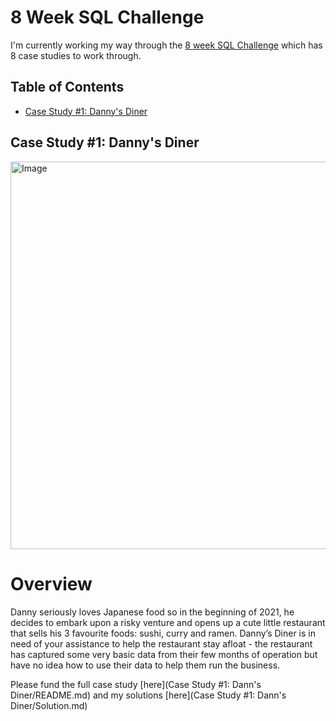 # 8 Week SQL Challenge
I'm currently working my way through the [8 week SQL Challenge](https://8weeksqlchallenge.com/) which has 8 case studies to work through.

## Table of Contents

- [Case Study #1: Danny's Diner](#case-study-1-dannys-diner)

## Case Study #1: Danny's Diner

<img src="https://github.com/Hannahllmm/8weeksqlchallenge/assets/39679731/d846f7d0-2b9e-43ec-992b-18be79f43fb9" alt="Image" width="600" height="620">

# Overview
Danny seriously loves Japanese food so in the beginning of 2021, he decides to embark upon a risky venture and opens up a cute little restaurant that sells his 3 favourite foods: sushi, curry and ramen. Danny’s Diner is in need of your assistance to help the restaurant stay afloat - the restaurant has captured some very basic data from their few months of operation but have no idea how to use their data to help them run the business.

Please fund the full case study [here](Case Study #1: Dann's Diner/README.md) and my solutions [here](Case Study #1: Dann's Diner/Solution.md)
